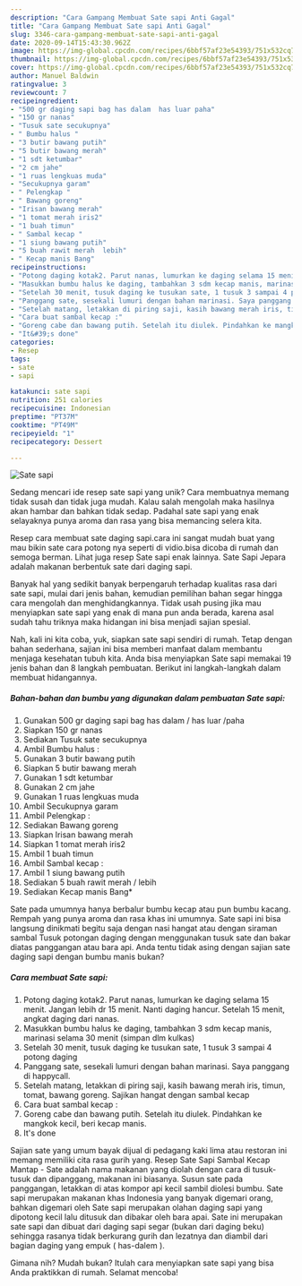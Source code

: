 ```yaml
---
description: "Cara Gampang Membuat Sate sapi Anti Gagal"
title: "Cara Gampang Membuat Sate sapi Anti Gagal"
slug: 3346-cara-gampang-membuat-sate-sapi-anti-gagal
date: 2020-09-14T15:43:30.962Z
image: https://img-global.cpcdn.com/recipes/6bbf57af23e54393/751x532cq70/sate-sapi-foto-resep-utama.jpg
thumbnail: https://img-global.cpcdn.com/recipes/6bbf57af23e54393/751x532cq70/sate-sapi-foto-resep-utama.jpg
cover: https://img-global.cpcdn.com/recipes/6bbf57af23e54393/751x532cq70/sate-sapi-foto-resep-utama.jpg
author: Manuel Baldwin
ratingvalue: 3
reviewcount: 7
recipeingredient:
- "500 gr daging sapi bag has dalam  has luar paha"
- "150 gr nanas"
- "Tusuk sate secukupnya"
- " Bumbu halus "
- "3 butir bawang putih"
- "5 butir bawang merah"
- "1 sdt ketumbar"
- "2 cm jahe"
- "1 ruas lengkuas muda"
- "Secukupnya garam"
- " Pelengkap "
- " Bawang goreng"
- "Irisan bawang merah"
- "1 tomat merah iris2"
- "1 buah timun"
- " Sambal kecap "
- "1 siung bawang putih"
- "5 buah rawit merah  lebih"
- " Kecap manis Bang"
recipeinstructions:
- "Potong daging kotak2. Parut nanas, lumurkan ke daging selama 15 menit. Jangan lebih dr 15 menit. Nanti daging hancur. Setelah 15 menit, angkat daging dari nanas."
- "Masukkan bumbu halus ke daging, tambahkan 3 sdm kecap manis, marinasi selama 30 menit (simpan dlm kulkas)"
- "Setelah 30 menit, tusuk daging ke tusukan sate, 1 tusuk 3 sampai 4 potong daging"
- "Panggang sate, sesekali lumuri dengan bahan marinasi. Saya panggang di happycall."
- "Setelah matang, letakkan di piring saji, kasih bawang merah iris, timun, tomat, bawang goreng. Sajikan hangat dengan sambal kecap"
- "Cara buat sambal kecap :"
- "Goreng cabe dan bawang putih. Setelah itu diulek. Pindahkan ke mangkok kecil, beri kecap manis."
- "It&#39;s done"
categories:
- Resep
tags:
- sate
- sapi

katakunci: sate sapi 
nutrition: 251 calories
recipecuisine: Indonesian
preptime: "PT37M"
cooktime: "PT49M"
recipeyield: "1"
recipecategory: Dessert

---
```



![Sate sapi](https://img-global.cpcdn.com/recipes/6bbf57af23e54393/751x532cq70/sate-sapi-foto-resep-utama.jpg)

Sedang mencari ide resep sate sapi yang unik? Cara membuatnya memang tidak susah dan tidak juga mudah. Kalau salah mengolah maka hasilnya akan hambar dan bahkan tidak sedap. Padahal sate sapi yang enak selayaknya punya aroma dan rasa yang bisa memancing selera kita.

Resep cara membuat sate daging sapi.cara ini sangat mudah buat yang mau bikin sate cara potong nya seperti di vidio.bisa dicoba di rumah dan semoga berman. Lihat juga resep Sate sapi enak lainnya. Sate Sapi Jepara adalah makanan berbentuk sate dari daging sapi.

Banyak hal yang sedikit banyak berpengaruh terhadap kualitas rasa dari sate sapi, mulai dari jenis bahan, kemudian pemilihan bahan segar hingga cara mengolah dan menghidangkannya. Tidak usah pusing jika mau menyiapkan sate sapi yang enak di mana pun anda berada, karena asal sudah tahu triknya maka hidangan ini bisa menjadi sajian spesial.


Nah, kali ini kita coba, yuk, siapkan sate sapi sendiri di rumah. Tetap dengan bahan sederhana, sajian ini bisa memberi manfaat dalam membantu menjaga kesehatan tubuh kita. Anda bisa menyiapkan Sate sapi memakai 19 jenis bahan dan 8 langkah pembuatan. Berikut ini langkah-langkah dalam membuat hidangannya.

<!--inarticleads1-->

##### Bahan-bahan dan bumbu yang digunakan dalam pembuatan Sate sapi:

1. Gunakan 500 gr daging sapi bag has dalam / has luar /paha
1. Siapkan 150 gr nanas
1. Sediakan Tusuk sate secukupnya
1. Ambil  Bumbu halus :
1. Gunakan 3 butir bawang putih
1. Siapkan 5 butir bawang merah
1. Gunakan 1 sdt ketumbar
1. Gunakan 2 cm jahe
1. Gunakan 1 ruas lengkuas muda
1. Ambil Secukupnya garam
1. Ambil  Pelengkap :
1. Sediakan  Bawang goreng
1. Siapkan Irisan bawang merah
1. Siapkan 1 tomat merah iris2
1. Ambil 1 buah timun
1. Ambil  Sambal kecap :
1. Ambil 1 siung bawang putih
1. Sediakan 5 buah rawit merah / lebih
1. Sediakan  Kecap manis Bang*


Sate pada umumnya hanya berbalur bumbu kecap atau pun bumbu kacang. Rempah yang punya aroma dan rasa khas ini umumnya. Sate sapi ini bisa langsung dinikmati begitu saja dengan nasi hangat atau dengan siraman sambal Tusuk potongan daging dengan menggunakan tusuk sate dan bakar diatas panggangan atau bara api. Anda tentu tidak asing dengan sajian sate daging sapi dengan bumbu manis bukan? 

<!--inarticleads2-->

##### Cara membuat Sate sapi:

1. Potong daging kotak2. Parut nanas, lumurkan ke daging selama 15 menit. Jangan lebih dr 15 menit. Nanti daging hancur. Setelah 15 menit, angkat daging dari nanas.
1. Masukkan bumbu halus ke daging, tambahkan 3 sdm kecap manis, marinasi selama 30 menit (simpan dlm kulkas)
1. Setelah 30 menit, tusuk daging ke tusukan sate, 1 tusuk 3 sampai 4 potong daging
1. Panggang sate, sesekali lumuri dengan bahan marinasi. Saya panggang di happycall.
1. Setelah matang, letakkan di piring saji, kasih bawang merah iris, timun, tomat, bawang goreng. Sajikan hangat dengan sambal kecap
1. Cara buat sambal kecap :
1. Goreng cabe dan bawang putih. Setelah itu diulek. Pindahkan ke mangkok kecil, beri kecap manis.
1. It&#39;s done


Sajian sate yang umum bayak dijual di pedagang kaki lima atau restoran ini memang memiliki cita rasa gurih yang. Resep Sate Sapi Sambal Kecap Mantap - Sate adalah nama makanan yang diolah dengan cara di tusuk-tusuk dan dipanggang, makanan ini biasanya. Susun sate pada panggangan, letakkan di atas kompor api kecil sambil diolesi bumbu. Sate sapi merupakan makanan khas Indonesia yang banyak digemari orang, bahkan digemari oleh Sate sapi merupakan olahan daging sapi yang dipotong kecil lalu ditusuk dan dibakar oleh bara apai. Sate ini merupakan sate sapi dan dibuat dari daging sapi segar (bukan dari daging beku) sehingga rasanya tidak berkurang gurih dan lezatnya dan diambil dari bagian daging yang empuk ( has-dalem ). 

Gimana nih? Mudah bukan? Itulah cara menyiapkan sate sapi yang bisa Anda praktikkan di rumah. Selamat mencoba!
